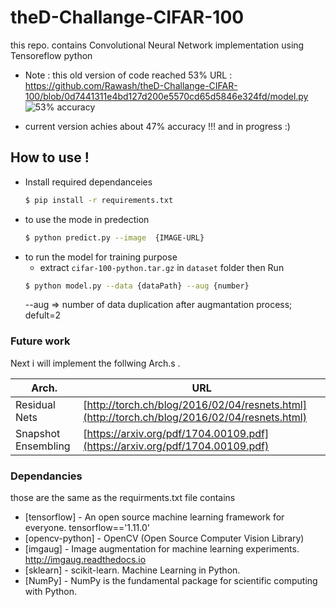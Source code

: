 # theD-Challange-CIFAR-100

this repo. contains Convolutional Neural Network implementation using Tensoreflow python 

- Note : this old version of code reached 53% URL : https://github.com/Rawash/theD-Challange-CIFAR-100/blob/0d7441311e4bd127d200e5570cd65d5846e324fd/model.py
![53% accuracy](https://github.com/Rawash/theD-Challange-CIFAR-100/raw/master/images/53accuracy.PNG)

- current version achies about 47% accuracy !!! and in progress :)

## How to use !
  - Install required dependanceies 
    ```sh
    $ pip install -r requirements.txt
    ```
- to use the mode in predection 
    ```sh
    $ python predict.py --image  {IMAGE-URL}
    ```
- to run the model for training purpose 
    - extract  `cifar-100-python.tar.gz`  in `dataset` folder then Run 
    ```sh  
    $ python model.py --data {dataPath} --aug {number}
    ```
    --aug => number of data duplication after augmantation process; defult=2 
### Future work

Next i will implement the follwing Arch.s .

| Arch. | URL |
| ------ | ------ |
| Residual Nets | [http://torch.ch/blog/2016/02/04/resnets.html](http://torch.ch/blog/2016/02/04/resnets.html) |
| Snapshot Ensembling | [https://arxiv.org/pdf/1704.00109.pdf](https://arxiv.org/pdf/1704.00109.pdf) |


### Dependancies 

those are the same as the requirments.txt file contains 

* [tensorflow] - An open source machine learning framework for everyone. tensorflow=='1.11.0'
* [opencv-python] - OpenCV (Open Source Computer Vision Library)
* [imgaug] - Image augmentation for machine learning experiments. http://imgaug.readthedocs.io
* [sklearn] - scikit-learn. Machine Learning in Python. 
* [NumPy] - NumPy is the fundamental package for scientific computing with Python.
